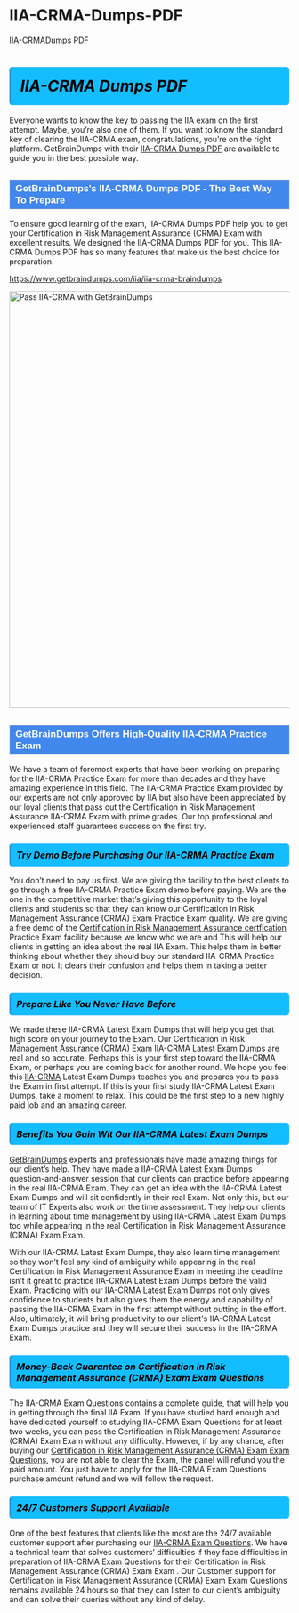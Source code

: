 # IIA-CRMA-Dumps-PDF
IIA-CRMADumps PDF
<h1><strong><span style="display: block; color: #000000; background: #14BDFF; border: 0.5px solid #AED6F1; border-left: 3px solid #3498DB; padding: .6em; border-radius: 6px;">                     <em>IIA-CRMA <span class="exam_variation">Dumps PDF</span> </em>                </span></strong>            </h1>                        <p>Everyone wants to know the key to passing the IIA exam on the first attempt. Maybe, you’re also one of them. If you want to know the standard key of             clearing the IIA-CRMA exam, congratulations, you’re on the right platform. GetBrainDumps with their             <a href="https://www.getbraindumps.com/iia/iia-crma-braindumps">IIA-CRMA <span class="exam_variation">Dumps PDF</span></a> are available to guide you in the best possible way.</p>                        <h2 style="background: #4287ec; border: 1px solid #cccccc; padding: 5px 10px;">                <span style="color: #ffffff;">                    <span style="font-size: 11pt;">                        <span style="line-height: normal;">                            <span style="font-family: Calibri,sans-serif;">                                <strong>                                    <span style="font-size: 13.0pt;">GetBrainDumps's IIA-CRMA <span class="exam_variation">Dumps PDF</span> - The Best Way To Prepare</span>                                </strong>                            </span>                        </span>                    </span>                </span>            </h2>                        <p>To ensure good learning of the exam,  IIA-CRMA <span class="exam_variation">Dumps PDF</span> help you to get your Certification in Risk Management Assurance (CRMA) Exam with excellent results.             We designed the IIA-CRMA <span class="exam_variation">Dumps PDF</span> for you. This IIA-CRMA <span class="exam_variation">Dumps PDF</span> has so many features that make us the best choice for preparation.</p>                        <p><a href="https://www.getbraindumps.com/iia/iia-crma-braindumps">https://www.getbraindumps.com/iia/iia-crma-braindumps</a></p>                        <p><a href="https://www.getbraindumps.com/"><img src="https://www.getbraindumps.com/images/get-updated-exam-questions-with-discount-getbraindumps.jpg" class="postImage" alt="Pass IIA-CRMA with GetBrainDumps" width="750"></a></p>                            <h2 style="background: #4287ec; border: 1px solid #cccccc; padding: 5px 10px;">                <span style="color: #ffffff;">                    <span style="font-size: 11pt;">                        <span style="line-height: normal;">                            <span style="font-family: Calibri,sans-serif;">                                <strong>                                    <span style="font-size: 13.0pt;">GetBrainDumps Offers High-Quality IIA-CRMA <span class="exam_variation2">Practice Exam</span></span>                                </strong>                            </span>                        </span>                    </span>                </span>            </h2>                        <p>We have a team of foremost experts that have been working on preparing for the IIA-CRMA <span class="exam_variation2">Practice Exam</span>  for more than decades and they have             amazing experience in this field. The IIA-CRMA <span class="exam_variation2">Practice Exam</span> provided by our experts are not only approved by IIA but also have been             appreciated by our loyal clients that pass out the Certification in Risk Management Assurance IIA-CRMA Exam with prime grades. Our top professional and             experienced staff guarantees success on the first try.</p>                        <h3>                <strong>                    <span style="display: block; color: #000000; background: #14BDFF; border: 0.5px solid #AED6F1; border-left: 3px solid #3498DB; padding: .6em; border-radius: 6px;">                        <em>Try Demo Before Purchasing Our IIA-CRMA <span class="exam_variation2">Practice Exam</span></em>                    </span>                </strong>            </h3>                        <p>You don’t need to pay us first. We are giving the facility to the best clients to go through a free IIA-CRMA <span class="exam_variation2">Practice Exam</span> demo before paying.             We are the one in the competitive market that’s giving this opportunity to the loyal clients and students so that they can know our             Certification in Risk Management Assurance (CRMA) Exam <span class="exam_variation2">Practice Exam</span> quality. We are giving a free demo of the <a href="https://www.getbraindumps.com/iia/certification-in-risk-management-assurance-braindumps.html">Certification in Risk Management Assurance certfication</a> <span class="exam_variation2">Practice Exam</span> facility             because we know who we are and This will help our clients in getting an idea about the real IIA Exam. This helps them in better thinking             about whether they should buy our standard IIA-CRMA <span class="exam_variation2">Practice Exam</span> or not. It clears their confusion and helps them in taking a better decision.</p>                        <h3>                <strong>                    <span style="display: block; color: #000000; background: #14BDFF; border: 0.5px solid #AED6F1; border-left: 3px solid #3498DB; padding: .6em; border-radius: 6px;">                        <em>Prepare Like You Never Have Before</em>                    </span>                </strong>            </h3>                        <p>We made these IIA-CRMA <span class="exam_variation3">Latest Exam Dumps</span> that will help you get that high score on your journey to the Exam. Our Certification in Risk Management Assurance (CRMA) Exam IIA-CRMA <span class="exam_variation3">Latest Exam Dumps</span>             are real and so accurate. Perhaps this is your first step toward the IIA-CRMA Exam, or perhaps you are coming back for another round. We hope             you feel this <a href="https://www.getbraindumps.com/iia-braindumps.html">IIA-CRMA</a> <span class="exam_variation3">Latest Exam Dumps</span> teaches you and prepares you to pass the Exam in first attempt. If this is your first study             IIA-CRMA <span class="exam_variation3">Latest Exam Dumps</span>, take a moment to relax. This could be the first step to a new highly paid job and an amazing career.</p>                        <h3>                <strong>                    <span style="display: block; color: #000000; background: #14BDFF; border: 0.5px solid #AED6F1; border-left: 3px solid #3498DB; padding: .6em; border-radius: 6px;">                        <em>Benefits You Gain Wit Our IIA-CRMA <span class="exam_variation3">Latest Exam Dumps</span></em>                    </span>                </strong>            </h3>                        <p><a href="https://www.getbraindumps.com/">GetBrainDumps</a> experts and professionals have made amazing things for our client’s help. They have made a IIA-CRMA <span class="exam_variation3">Latest Exam Dumps</span> question-and-answer session that             our clients can practice before appearing in the real IIA-CRMA Exam. They can get an idea with the  IIA-CRMA <span class="exam_variation3">Latest Exam Dumps</span> and will             sit confidently in their real Exam. Not only this, but our team of IT Experts also work on the time assessment. They help our clients in learning about             time management by using IIA-CRMA <span class="exam_variation3">Latest Exam Dumps</span>  too while appearing in the real Certification in Risk Management Assurance (CRMA) Exam Exam. </p>                        <p>With our IIA-CRMA <span class="exam_variation3">Latest Exam Dumps</span>, they also learn time management so they won’t feel any kind of ambiguity while appearing in the real             Certification in Risk Management Assurance Exam in meeting the deadline isn’t it great to practice IIA-CRMA <span class="exam_variation3">Latest Exam Dumps</span> before the valid Exam. Practicing with             our IIA-CRMA <span class="exam_variation3">Latest Exam Dumps</span> not only gives confidence to students but also gives them the energy and capability of passing the IIA-CRMA Exam in the first             attempt without putting in the effort. Also, ultimately, it will bring productivity to our client's IIA-CRMA <span class="exam_variation3">Latest Exam Dumps</span> practice and they will             secure their success in the IIA-CRMA Exam.</p>                        <h3>                <strong>                    <span style="display: block; color: #000000; background: #14BDFF; border: 0.5px solid #AED6F1; border-left: 3px solid #3498DB; padding: .6em; border-radius: 6px;">                        <em>Money-Back Guarantee on Certification in Risk Management Assurance (CRMA) Exam <span class="exam_variation4">Exam Questions</span></em>                    </span>                </strong>            </h3>                        <p>The IIA-CRMA <span class="exam_variation4">Exam Questions</span> contains a complete guide, that will help you in getting through the final IIA Exam. If you have studied hard enough and have             dedicated yourself to studying IIA-CRMA <span class="exam_variation4">Exam Questions</span> for at least two weeks, you can pass the Certification in Risk Management Assurance (CRMA) Exam Exam without any difficulty. However,             if by any chance, after buying our <a href="https://www.getbraindumps.com/iia/iia-crma-braindumps">Certification in Risk Management Assurance (CRMA) Exam <span class="exam_variation4">Exam Questions</span></a>, you are not able to clear the Exam, the panel will refund you the paid amount.             You just have to apply for the IIA-CRMA <span class="exam_variation4">Exam Questions</span> purchase amount refund and we will follow the request.</p>                        <h3>                <strong>                    <span style="display: block; color: #000000; background: #14BDFF; border: 0.5px solid #AED6F1; border-left: 3px solid #3498DB; padding: .6em; border-radius: 6px;">                        <em>24/7 Customers Support Available</em>                    </span>                </strong>            </h3>                        <p>One of the best features that clients like the most are the 24/7 available customer support after purchasing our <a href="https://www.getbraindumps.com/iia/iia-crma-braindumps">IIA-CRMA <span class="exam_variation4">Exam Questions</span></a>.             We have a technical team that solves customers’ difficulties if they face difficulties in preparation of IIA-CRMA <span class="exam_variation4">Exam Questions</span> for             their Certification in Risk Management Assurance (CRMA) Exam Exam . Our Customer support for Certification in Risk Management Assurance (CRMA) Exam <span class="exam_variation4">Exam Questions</span> remains available 24 hours so that they can listen to our             client’s ambiguity and can solve their queries without any kind of delay.</p>                    
